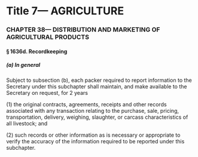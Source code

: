 
# Title 7— AGRICULTURE
### CHAPTER 38— DISTRIBUTION AND MARKETING OF AGRICULTURAL PRODUCTS
#### § 1636d. Recordkeeping
##### (a) In general

Subject to subsection (b), each packer required to report information to the Secretary under this subchapter shall maintain, and make available to the Secretary on request, for 2 years

(1) the original contracts, agreements, receipts and other records associated with any transaction relating to the purchase, sale, pricing, transportation, delivery, weighing, slaughter, or carcass characteristics of all livestock; and

(2) such records or other information as is necessary or appropriate to verify the accuracy of the information required to be reported under this subchapter.
